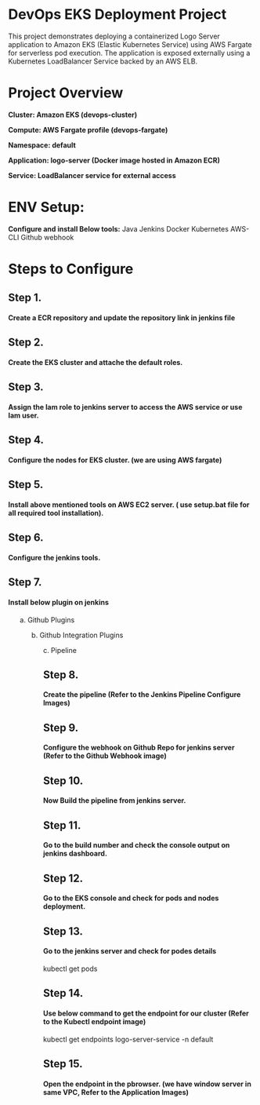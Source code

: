 <h1>DevOps EKS Deployment Project </h1>
This project demonstrates deploying a containerized Logo Server application to Amazon EKS (Elastic Kubernetes Service) using AWS Fargate for serverless pod execution.
The application is exposed externally using a Kubernetes LoadBalancer Service backed by an AWS ELB.

<h1>Project Overview</h1>

<b>Cluster: Amazon EKS (devops-cluster)

Compute: AWS Fargate profile (devops-fargate)

Namespace: default

Application: logo-server (Docker image hosted in Amazon ECR)

Service: LoadBalancer service for external access</b>

<h1>ENV Setup:</h1>
<b>Configure and install Below tools:</b>
Java
Jenkins
Docker
Kubernetes
AWS-CLI
Github webhook

<H1>Steps to Configure</H1>
<H2>Step 1.</h2> <h4>Create a ECR repository and update the repository link in jenkins file<br></h4>
<h2>Step 2.</h2><h4> Create the EKS cluster and attache the default roles.<br></h4>
<h2>Step 3.</h2><h4>  Assign the Iam role to jenkins server to access the AWS service or use Iam user.<br></h4>
<h2>Step 4.</h2><h4>  Configure the nodes for EKS cluster. (we are using AWS fargate)<br></h4>
<h2>Step 5.</h2><h4>  Install above mentioned tools on AWS EC2 server. ( use setup.bat file for all required tool installation).<br></h4>
<h2>Step 6.</h2><h4>  Configure the jenkins tools.<br></h4>
<h2>Step 7.</h2><h4>  Install below plugin on jenkins<br></h4>
  <ul>a. Github Plugins<br>
  <ul>b. Github Integration Plugins<br>
  <ul>c. Pipeline<br>
<h2>Step 8.</h2><h4>  Create the pipeline (Refer to the Jenkins Pipeline Configure Images)<br></h4>
<h2>Step 9.</h2><h4>  Configure the webhook on Github Repo for jenkins server (Refer to the Github Webhook image)<br></h4>
<h2>Step 10.</h2><h4>  Now Build the pipeline from jenkins server.<br>
<h2>Step 11.</h2><h4>  Go to the build number and check the console output on jenkins dashboard.<br></h4>
<h2>Step 12.</h2><h4>  Go to the EKS console and check for pods and nodes deployment.<br></h4>
<h2>Step 13.</h2><h4>  Go to the jenkins server and check for podes details<br></h4>
 kubectl get pods<br>
<h2>Step 14.</h2><h4>  Use below command to get the endpoint for our cluster (Refer to the Kubectl endpoint image)<br></h4>
  kubectl get endpoints logo-server-service -n default<br></h4>
<h2>Step 15.</h2><h4>  Open the endpoint in the pbrowser. (we have window server in same VPC, Refer to the Application Images)<br></h4>
